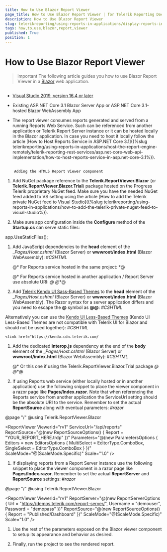 ```yaml
---
title: How to Use Blazor Report Viewer
page_title: How to Use Blazor Report Viewer | for Telerik Reporting Documentation
description: How to Use Blazor Report Viewer
slug: telerikreporting/using-reports-in-applications/display-reports-in-applications/web-application/blazor-report-viewer/how-to-use-blazor-report-viewer
tags: how,to,use,blazor,report,viewer
published: True
position: 1
---
```


# How to Use Blazor Report Viewer



>important The following article guides you how to use Blazor Report Viewer in a          [Blazor](https://dotnet.microsoft.com/apps/aspnet/web-apps/blazor)          web application.        


## 

* [Visual Studio 2019, version 16.4 or later](https://www.visualstudio.com/vs/)

* Existing ASP.NET Core 3.1 Blazor Server App or ASP.NET Core 3.1-hosted Blazor WebAssembly App
            

* The report viewer consumes reports generated and served from a running Reports Web Service.
              Such can be referenced from another application or Telerik Report Server instance
              or it can be hosted locally in the Blazor application.
              In case you need to host it locally follow the article [How to Host Reports Service in ASP.NET Core 3.1]({%slug telerikreporting/using-reports-in-applications/host-the-report-engine-remotely/telerik-reporting-rest-services/asp.net-core-web-api-implementation/how-to-host-reports-service-in-asp.net-core-3.1%}).
            

## 
        Adding the HTML5 Report Viewer component
      

1. Add NuGet package reference to the __Telerik.ReportViewer.Blazor__ (or __Telerik.ReportViewer.Blazor.Trial__)
              package hosted on the Progress Telerik proprietary NuGet feed.
              Make sure you have the needed NuGet feed added to VS setting using the article [How to add the Telerik private NuGet feed to Visual Studio]({%slug telerikreporting/using-reports-in-applications/how-to-add-the-telerik-private-nuget-feed-to-visual-studio%}).
            

1. Make sure app configuration inside the __Configure__ method of the __Startup.cs__
              can serve static files:
            

	
app.UseStaticFiles();
            



1. Add JavaScript dependencies to the __head__ element of the
              __Pages/_Host.cshtml__ (Blazor Server) or __wwwroot/index.html__ (Blazor WebAssembly):
            #_CSHTML_

	
    <script src="https://ajax.googleapis.com/ajax/libs/jquery/3.3.1/jquery.min.js"></script>

    @* For Reports service hosted in the same project: *@
    <script src="/api/reports/resources/js/telerikReportViewer"></script>

    @* For Reports service hosted in another application / Report Server use absolute URI: *@
    @*<script src="https://demos.telerik.com/report-server/api/reports/resources/js/telerikReportViewer"></script>*@
              



1. Add
              [Telerik Kendo UI Sass-Based Themes](https://docs.telerik.com/kendo-ui/styles-and-layout/sass-themes)
              to the __head__ element of the
              __Pages/_Host.cshtml__ (Blazor Server) or __wwwroot/index.html__ (Blazor WebAssembly).
              The Razor syntax for a server application differs and you need to escape the __@__ symbol as __@@__:
            #_CSHTML_

	
    <link rel="stylesheet" href="https://unpkg.com/@progress/kendo-theme-default@latest/dist/all.css" />
              

Alternatively you can use the
              [Kendo UI Less-Based Themes](https://docs.telerik.com/kendo-ui/styles-and-layout/appearance-styling)
              (Kendo UI Less-Based Themes are not compatible with Telerik UI for Blazor and should not be used together):
            #_CSHTML_

	
    <link href="https://kendo.cdn.telerik.com/



1. Add the dedicated __interop.js__ dependency at the end of the __body__ element of the
              __Pages/_Host.cshtml__ (Blazor Server) or __wwwroot/index.html__ (Blazor WebAssembly):
            #_CSHTML_

	
    <script src="_content/Telerik.ReportViewer.Blazor/interop.js" defer></script>

    @* Or this one if using the Telerik.ReportViewer.Blazor.Trial package *@
    @*<script src="_content/Telerik.ReportViewer.Blazor.Trial/interop.js" defer></script>*@
              



1. If using Reports web service (either locally hosted or in another application) use the following snippet to place the viewer component in
              a razor page like __Pages/Index.razor__. Note that when referencing the Reports service from another application
              the ServiceUrl setting should be the absolute URI to the service. Remember to set the actual __ReportSource__ along with eventual parameters:
            #_razor_

	
@page "/"
@using Telerik.ReportViewer.Blazor

<style>
    #rv1 {
        position: relative;
        width: 1200px;
        height: 600px;
    }

</style>

<ReportViewer ViewerId="rv1"
              ServiceUrl="/api/reports"
              ReportSource="@(new ReportSourceOptions()
                              {
                                  Report = "YOUR_REPORT_HERE.trdp"
                              })"
              Parameters="@(new ParametersOptions { Editors = new EditorsOptions { MultiSelect = EditorType.ComboBox, SingleSelect = EditorType.ComboBox } })"
              ScaleMode="@(ScaleMode.Specific)"
              Scale="1.0" />
              



1. If displaying reports from a Report Server instance use the following snippet to place the viewer component in
              a razor page like __Pages/Index.razor__. Remember to set the actual __ReportServer__
              and __ReportSource__ settings:
            #_razor_

	
@page "/"
@using Telerik.ReportViewer.Blazor

<style>
    #rv1 {
        position: relative;
        width: 1200px;
        height: 600px;
    }

</style>

<ReportViewer ViewerId="rv1"
              ReportServer="@(new ReportServerOptions {  Url = "https://demos.telerik.com/report-server/", Username = "demouser", Password = "demopass" })"
              ReportSource="@(new ReportSourceOptions()
                              {
                                  Report = "Published/Dashboard"
                              })"
              ScaleMode="@(ScaleMode.Specific)"
              Scale="1.0" />
              



1. Use the rest of the parameters exposed on the Blazor viewer component to setup its appearance and behavior as desired.
            

1. Finally, run the project to see the rendered report.
            
